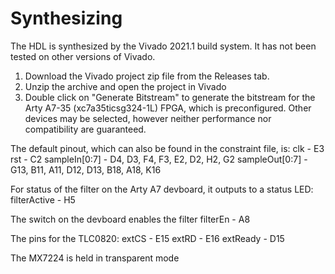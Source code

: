 # Synthesizing

The HDL is synthesized by the Vivado 2021.1 build system. It has not been tested on other versions of Vivado.
1. Download the Vivado project zip file from the Releases tab.
2. Unzip the archive and open the project in Vivado
3. Double click on "Generate Bitstream" to generate the bitstream for the Arty A7-35 (xc7a35ticsg324-1L) FPGA, which is preconfigured. Other devices may be selected, however neither performance nor compatibility are guaranteed.

The default pinout, which can also be found in the constraint file, is:
clk - E3
rst - C2
sampleIn[0:7] -  D4,  D3,  F4,  F3,  E2,  D2,  H2,  G2
sampleOut[0:7] - G13, B11, A11, D12, D13, B18, A18, K16

For status of the filter on the Arty A7 devboard, it outputs to a status LED:
filterActive - H5

The switch on the devboard enables the filter
filterEn - A8


The pins for the TLC0820:
extCS - E15
extRD - E16
extReady - D15

The MX7224 is held in transparent mode